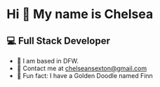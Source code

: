 # Hi 👋 My name is Chelsea 

## :computer: Full Stack Developer

- :round_pushpin: I am based in DFW.
- :e-mail: Contact me at [chelseansexton@gmail.com](mailto:chelseansexton@gmail.com)
- :dog: Fun fact: I have a Golden Doodle named Finn
